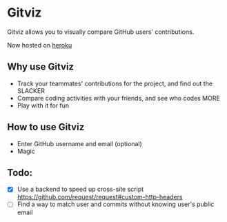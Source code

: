 # Gitviz
Gitviz allows you to visually compare GitHub users' contributions.

Now hosted on [heroku](https://gitviz-paradite.herokuapp.com/)

## Why use Gitviz
* Track your teammates' contributions for the project, and find out the SLACKER
* Compare coding activities with your friends, and see who codes MORE
* Play with it for fun

## How to use Gitviz
* Enter GitHub username and email (optional)
* Magic

## Todo:
- [x] Use a backend to speed up cross-site script https://github.com/request/request#custom-http-headers
- [ ] Find a way to match user and commits without knowing user's public email